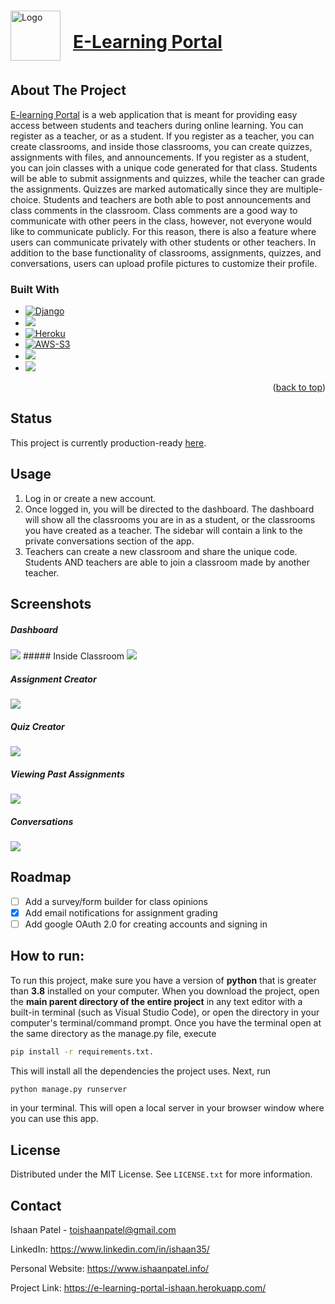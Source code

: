 

<!-- PROJECT LOGO -->
<br />
<div align="left">
  <a href="https://e-learning-portal-ishaan.herokuapp.com/" style="display:flex; align-items:center;">
    <img src="https://raw.githubusercontent.com/Ishaan35/E-Learning-Portal/main/Logo.png" alt="Logo" width="80" height="80" style="margin-right:20px">
	<h1>E-Learning Portal</h1>
	</h1>
  </a>


<!-- ABOUT THE PROJECT -->
## About The Project


[E-learning Portal](https://e-learning-portal-ishaan.herokuapp.com/) is a web application that is meant for providing easy access between students and teachers during online learning. You can register as a teacher, or as a student. If you register as a teacher, you can create classrooms, and inside those classrooms, you can create quizzes, assignments with files, and announcements. If you register as a student, you can join classes with a unique code generated for that class. Students will be able to submit assignments and quizzes, while the teacher can grade the assignments. Quizzes are marked automatically since they are multiple-choice. Students and teachers are both able to post announcements and class comments in the classroom. Class comments are a good way to communicate with other peers in the class, however, not everyone would like to communicate publicly. For this reason, there is also a feature where users can communicate privately with other students or other teachers. In addition to the base functionality of classrooms, assignments, quizzes, and conversations, users can upload profile pictures to customize their profile.

### Built With

* [![Django][Django]][Django-url]
* [![][MySQL]][SQL-url]
* [![Heroku][Heroku]][Heroku-url]
* [![AWS-S3][AWS-S3]][AWS-S3-url]
* [![][Python]][Python-url]
* ![][JavaScript]

<p align="right">(<a href="#readme-top">back to top</a>)</p>



<!-- Status -->
## Status

This project is currently production-ready [here](https://e-learning-portal-ishaan.herokuapp.com).



## Usage

1. Log in or create a new account.
2. Once logged in, you will be directed to the dashboard. The dashboard will show all the classrooms you are in as a student, or the classrooms you have created as a teacher. The sidebar will contain a link to the private conversations section of the app.
3. Teachers can create a new classroom and share the unique code. Students AND teachers are able to join a classroom made by another teacher.


## Screenshots

##### Dashboard
<img src="https://github.com/Ishaan35/E-Learning-Portal/blob/main/static/images/Dashboard.png?raw=true">
##### Inside Classroom
<img src="https://github.com/Ishaan35/E-Learning-Portal/blob/main/static/images/InsideClassroom.png?raw=true">

##### Assignment Creator
<img src="https://github.com/Ishaan35/E-Learning-Portal/blob/main/static/images/Assignment%20Creator.png?raw=true">

##### Quiz Creator
<img src="https://github.com/Ishaan35/E-Learning-Portal/blob/main/static/images/Quiz%20Creator.png?raw=true">

##### Viewing Past Assignments
<img src="https://github.com/Ishaan35/E-Learning-Portal/blob/main/static/images/Assignment%20List.png?raw=true">

##### Conversations
<img src="https://github.com/Ishaan35/E-Learning-Portal/blob/main/static/images/Conversations.png?raw=true">


<!-- ROADMAP -->
## Roadmap

- [ ] Add a survey/form builder for class opinions
- [x] Add email notifications for assignment grading
- [ ] Add google OAuth 2.0 for creating accounts and signing in

## How to run:

To run this project, make sure you have a version of **python** that is greater than **3.8** installed on your computer. When you download the project, open the **main parent directory of the entire project** in any text editor with a built-in terminal (such as Visual Studio Code), or open the directory in your computer's terminal/command prompt. Once you have the terminal open at the same directory as the manage.py file, execute

```bash
pip install -r requirements.txt.
```

This will install all the dependencies the project uses. Next, run

```bash
python manage.py runserver
```

in your terminal. This will open a local server in your browser window where you can use this app.





<!-- LICENSE -->
## License

Distributed under the MIT License. See `LICENSE.txt` for more information.




<!-- CONTACT -->
## Contact

Ishaan Patel  -  toishaanpatel@gmail.com

LinkedIn:  https://www.linkedin.com/in/ishaan35/

Personal Website: https://www.ishaanpatel.info/

Project Link: https://e-learning-portal-ishaan.herokuapp.com/








<!-- MARKDOWN LINKS & IMAGES -->
<!-- https://www.markdownguide.org/basic-syntax/#reference-style-links -->
[contributors-shield]: https://img.shields.io/github/contributors/othneildrew/Best-README-Template.svg?style=for-the-badge
[contributors-url]: https://github.com/othneildrew/Best-README-Template/graphs/contributors
[forks-shield]: https://img.shields.io/github/forks/othneildrew/Best-README-Template.svg?style=for-the-badge
[forks-url]: https://github.com/othneildrew/Best-README-Template/network/members
[stars-shield]: https://img.shields.io/github/stars/othneildrew/Best-README-Template.svg?style=for-the-badge
[stars-url]: https://github.com/othneildrew/Best-README-Template/stargazers
[issues-shield]: https://img.shields.io/github/issues/othneildrew/Best-README-Template.svg?style=for-the-badge
[issues-url]: https://github.com/othneildrew/Best-README-Template/issues
[license-shield]: https://img.shields.io/github/license/othneildrew/Best-README-Template.svg?style=for-the-badge
[license-url]: https://github.com/othneildrew/Best-README-Template/blob/master/LICENSE.txt
[linkedin-shield]: https://img.shields.io/badge/-LinkedIn-black.svg?style=for-the-badge&logo=linkedin&colorB=555
[linkedin-url]: https://linkedin.com/in/othneildrew
[product-screenshot]: images/screenshot.png


[Next.js]: https://img.shields.io/badge/next.js-000000?style=for-the-badge&logo=nextdotjs&logoColor=white
[Next-url]: https://nextjs.org/
[React.js]: https://img.shields.io/badge/React-20232A?style=for-the-badge&logo=react&logoColor=61DAFB
[React-url]: https://reactjs.org/
[Express.js]: https://img.shields.io/badge/Express.js-35495E?style=for-the-badge&logo=express
[Express-url]: https://expressjs.com/
[Passport.js]:https://img.shields.io/badge/Passport.js-4a4a55?style=for-the-badge&logo=passport
[Passport-url]:https://www.passportjs.org/
[MySQL]:https://img.shields.io/badge/MySQL-ccd4ed?style=for-the-badge&logo=mysql&logoColor=910000
[SQL-url]:https://www.mysql.com/
[Google Cloud]: https://img.shields.io/badge/Google%20Cloud-5c5866?style=for-the-badge&logo=google-cloud
[GoogleCloud-url]: https://cloud.google.com/
[Microsoft Azure]: https://img.shields.io/badge/Microsoft%20Azure-343440?style=for-the-badge&logo=microsoft-azure&logoColor=42adff
[Azure-url]: https://azure.microsoft.com/en-us/
[Vercel]:https://img.shields.io/badge/Vercel-000000?style=for-the-badge&logo=vercel&logoColor=ffffff
[Vercel-url]:https://vercel.com/dashboard
[Render]:https://img.shields.io/badge/Render-4351e8?style=for-the-badge&logo=render&logoColor=ffffff
[Render-url]:https://render.com/
[NameCheap]:https://img.shields.io/badge/NameCheap-ff8c44?style=for-the-badge&logo=namecheap&logoColor=ffffff
[Namecheap-url]:https://www.namecheap.com/domains/

[Django]:https://img.shields.io/badge/Django-103e2e?style=for-the-badge&logo=django&logoColor=ffffff
[Django-url]:https://www.djangoproject.com/
[Heroku]:https://img.shields.io/badge/Heroku-6c67a9?style=for-the-badge&logo=heroku&logoColor=ffffff
[Heroku-url]:https://www.heroku.com/
[AWS-S3]:https://img.shields.io/badge/AWS%20S3-222e3d?style=for-the-badge&logo=amazon-s3&logoColor=f79400
[AWS-S3-url]:https://aws.amazon.com/s3/
[Python]:https://img.shields.io/badge/Python-112a45?style=for-the-badge&logo=python&logoColor=ffc537
[Python-url]:https://www.python.org/
[JavaScript]: https://img.shields.io/badge/JavaScript-141529?style=for-the-badge&logo=JavaScript&logoColor=ffc537
